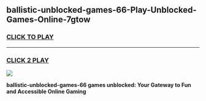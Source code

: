 
## ballistic-unblocked-games-66-Play-Unblocked-Games-Online-7gtow
<h3>
<a href="https://premium76.site?title=ballistic-unblocked-games-66&ref=25A">CLICK TO PLAY</a></h3>
<hr>

<h3>
<a href="https://premium76.site?title=ballistic-unblocked-games-66&ref=25A">CLICK 2 PLAY</a>
  
</h3>

<a href="https://premium76.site?title=ballistic-unblocked-games-66&ref=25A"><img src="https://clearcache.store/games.png"></a>


**ballistic-unblocked-games-66 games unblocked: Your Gateway to Fun and Accessible Online Gaming**
